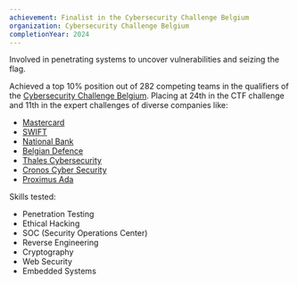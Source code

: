 ```yaml
---
achievement: Finalist in the Cybersecurity Challenge Belgium
organization: Cybersecurity Challenge Belgium
completionYear: 2024
---
```


Involved in penetrating systems to uncover vulnerabilities and seizing the flag.

Achieved a top 10% position out of 282 competing teams in the qualifiers of the [Cybersecurity Challenge Belgium](https://www.cybersecuritychallenge.be/). Placing at 24th in the CTF challenge and 11th in the expert challenges of diverse companies like:

- [Mastercard](https://www.mastercard.us/)
- [SWIFT](https://www.swift.com/)
- [National Bank](https://www.nbb.be/en)
- [Belgian Defence](https://www.mil.be/en)
- [Thales Cybersecurity](https://www.thalesgroup.com/en/cyber-security)
- [Cronos Cyber Security](https://cronossecurity.eu/)
- [Proximus Ada](https://www.proximus-ada.com/)

Skills tested:

- Penetration Testing
- Ethical Hacking
- SOC (Security Operations Center)
- Reverse Engineering
- Cryptography
- Web Security
- Embedded Systems
